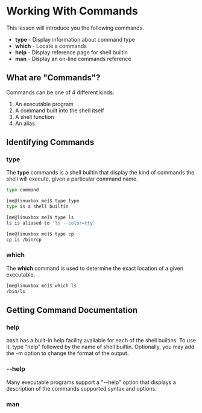 # Working With Commands
This lesson will introduce you the following commands.
- **type** - Display information about command type
- **which** - Locate a commands
- **help** - Display reference page for shell builtin
- **man** - Display an on-line commands reference

## What are "Commands"?
Commands can be one of 4 different kinds:
1. An executable program
2. A command built into the shell itself
3. A shell function
4. An alias

## Identifying Commands
### type
The **type** commands is a shell builtin that display the kind of commands the shell will execute, given a particular command name.
```bash
type command
```
```bash
[me@linuxbox me]$ type type
type is a shell builtin

[me@linuxbox me]$ type ls
ls is aliased to 'ls --color=tty'

[me@linuxbox me]$ type cp
cp is /bin/cp
```

### which
The **which** command is used to determine the exact location of a given executable.
```bash
[me@linuxbox me]$ which ls
/bin/ls
```

## Getting Command Documentation
### help
bash has a built-in help facility available for each of the shell builtins. To use it, type "help" followed by the name of shell builtin. Optionally, you may add the -m option to change the format of the output.

### --help
Many executable programs support a "--help" option that displays a description of the commands supported syntax and options.

### man

<!--stackedit_data:
eyJoaXN0b3J5IjpbMTc1NzMxNTc0NF19
-->